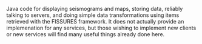 Java code for displaying seismograms and maps, storing data, reliably talking to servers, and doing simple data transformations using items retrieved with the FISSURES framework. It does not actually provide an implemenation for any services, but those wishing to implement new clients or new services will find many useful things already done here.
